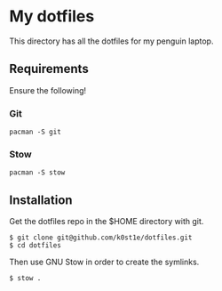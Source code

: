 # My dotfiles

This directory has all the dotfiles for my penguin laptop. 

## Requirements

Ensure the following!

### Git

```
pacman -S git
```

### Stow

```
pacman -S stow
```

## Installation

Get the dotfiles repo in the $HOME directory with git.

```
$ git clone git@github.com/k0st1e/dotfiles.git
$ cd dotfiles
```

Then use GNU Stow in order to create the symlinks.

```
$ stow .
```
